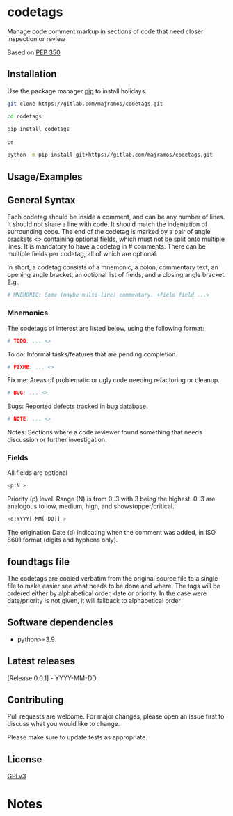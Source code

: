 # codetags

Manage code comment markup in sections of code that need closer inspection or review

Based on [PEP 350](https://peps.python.org/pep-0350/#what-are-codetags)


## Installation
Use the package manager [pip](https://pip.pypa.io/en/stable/) to install holidays.

```bash
git clone https://gitlab.com/majramos/codetags.git

cd codetags

pip install codetags
```

or 
```bash
python -m pip install git+https://gitlab.com/majramos/codetags.git
```

## Usage/Examples



## General Syntax
Each codetag should be inside a comment, and can be any number of lines. It should not share a line with code. It should match the indentation of surrounding code. The end of the codetag is marked by a pair of angle brackets <> containing optional fields, which must not be split onto multiple lines. It is mandatory to have a codetag in # comments. There can be multiple fields per codetag, all of which are optional.

In short, a codetag consists of a mnemonic, a colon, commentary text, an opening angle bracket, an optional list of fields, and a closing angle bracket. E.g.,

```python
# MNEMONIC: Some (maybe multi-line) commentary. <field field ...>
```

### Mnemonics
The codetags of interest are listed below, using the following format:

```python
# TODO: ... <>
```
To do: Informal tasks/features that are pending completion.

```python
# FIXME: ... <>
```
Fix me: Areas of problematic or ugly code needing refactoring or cleanup.


```python
# BUG: ... <>
```
Bugs: Reported defects tracked in bug database.

```python
# NOTE: ... <>
```
Notes: Sections where a code reviewer found something that needs discussion or further investigation.


### Fields
All fields are optional

```python
<p:N >
```
Priority (p) level. Range (N) is from 0..3 with 3 being the highest. 0..3 are analogous to low, medium, high, and showstopper/critical.

```python
<d:YYYY[-MM[-DD]] >
```
The origination Date (d) indicating when the comment was added, in ISO 8601 format (digits and hyphens only).

## foundtags file
The codetags are copied verbatim from the original source file to a single file to make easier see what needs to be done and where.
The tags will be ordered either by alphabetical order, date or priority. In the case were date/priority is not given, it will fallback to alphabetical order


## Software dependencies
- python>=3.9


## Latest releases
[Release 0.0.1] - YYYY-MM-DD


## Contributing
Pull requests are welcome. For major changes, please open an issue first to discuss what you would like to change.

Please make sure to update tests as appropriate.

## License
[GPLv3](https://choosealicense.com/licenses/gpl-3.0/)


# Notes